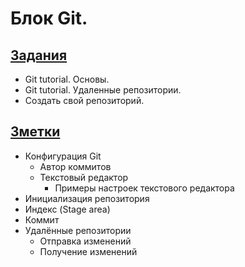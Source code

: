 # Блок Git.

## [Задания](./Задания.md)
* Git tutorial. Основы.
* Git tutorial. Удаленные репозитории.
* Создать свой репозиторий.

## [Зметки](./Задания.md)
* Конфигурация Git
  * Автор коммитов
  * Текстовый редактор
    * Примеры настроек текстового редактора
* Инициализация репозитория
* Индекс (Stage area)
* Коммит
* Удалённые репозитории
  * Отправка изменений
  * Получение изменений